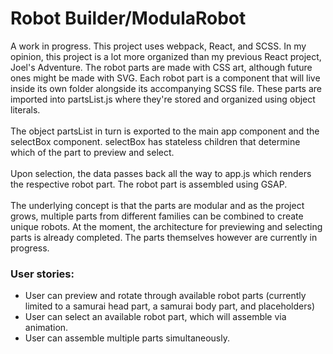 # Robot Builder/ModulaRobot
 
 A work in progress. This project uses webpack, React, and SCSS. In my opinion, this project is a lot more organized than my previous React project, Joel's Adventure. 
 The robot parts are made with CSS art, although future ones might be made with SVG. Each robot part is a component that will live inside its own folder alongside its accompanying SCSS file. 
 These parts are imported into partsList.js where they're stored and organized using object literals. </br></br>The object partsList in turn is exported to the main app component and the selectBox component. 
 selectBox has stateless children that determine which of the part to preview and select. </br></br>Upon selection, the data passes back all the way to app.js 
 which renders the respective robot part. The robot part is assembled using GSAP. </br></br>The underlying concept is that the parts are modular and as the project grows, 
 multiple parts from different families can be combined to create unique robots. At the moment, the architecture for previewing and selecting parts 
 is already completed. The parts themselves however are currently in progress. 
 
  
### User stories: <br />
* User can preview and rotate through available robot parts (currently limited to a samurai head part, a samurai body part, and placeholders)
* User can select an available robot part, which will assemble via animation. 
* User can assemble multiple parts simultaneously. 


